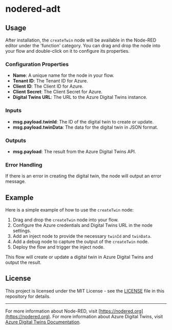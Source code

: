 # nodered-adt

## Usage

After installation, the `createTwin` node will be available in the Node-RED editor under the 'function' category. You can drag and drop the node into your flow and double-click on it to configure its properties.

### Configuration Properties

- **Name**: A unique name for the node in your flow.
- **Tenant ID**: The Tenant ID for Azure.
- **Client ID**: The Client ID for Azure.
- **Client Secret**: The Client Secret for Azure.
- **Digital Twins URL**: The URL to the Azure Digital Twins instance.

### Inputs

- **msg.payload.twinId**: The ID of the digital twin to create or update.
- **msg.payload.twinData**: The data for the digital twin in JSON format.

### Outputs

- **msg.payload**: The result from the Azure Digital Twins API.

### Error Handling

If there is an error in creating the digital twin, the node will output an error message.

## Example

Here is a simple example of how to use the `createTwin` node:

1. Drag and drop the `createTwin` node into your flow.
2. Configure the Azure credentials and Digital Twins URL in the node settings.
3. Add an inject node to provide the necessary `twinId` and `twinData`.
4. Add a debug node to capture the output of the `createTwin` node.
5. Deploy the flow and trigger the inject node.

This flow will create or update a digital twin in Azure Digital Twins and output the result.

## License

This project is licensed under the MIT License - see the [LICENSE](LICENSE) file in this repository for details.

---

For more information about Node-RED, visit [https://nodered.org](https://nodered.org).
For more information about Azure Digital Twins, visit [Azure Digital Twins Documentation](https://docs.microsoft.com/en-us/azure/digital-twins/).
